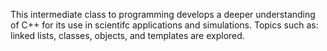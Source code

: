 This intermediate class to programming develops a deeper understanding of C++ for its use in scientifc applications and simulations. Topics such as: linked lists, classes, objects, and templates are explored.
